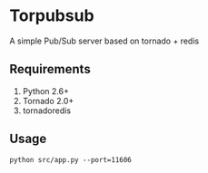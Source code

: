 Torpubsub
=========

A simple Pub/Sub server based on tornado + redis


## Requirements
1. Python 2.6+
2. Tornado 2.0+
3. tornadoredis

## Usage

```
python src/app.py --port=11606
```
